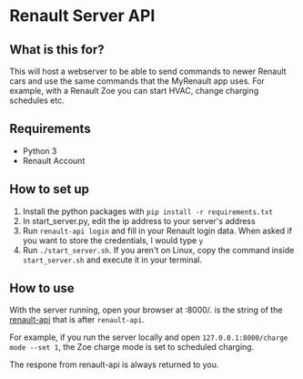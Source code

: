 # Renault Server API
## What is this for?
This will host a webserver to be able to send commands to newer Renault cars and use the same commands that the MyRenault app uses.
For example, with a Renault Zoe you can start HVAC, change charging schedules etc.

## Requirements
- Python 3
- Renault Account

## How to set up
1. Install the python packages with `pip install -r requirements.txt`
2. In start_server.py, edit the ip address to your server's address
3. Run `renault-api login` and fill in your Renault login data. When asked if you want to store the credentials, I would type `y`
4. Run `./start_server.sh`. If you aren't on Linux, copy the command inside `start_server.sh` and execute it in your terminal.

## How to use
With the server running, open your browser at <ip>:8000/<command>.
<command> is the string of the [renault-api](https://github.com/hacf-fr/renault-api) that is after `renault-api`.

For example, if you run the server locally and open `127.0.0.1:8000/charge mode --set 1`, the Zoe charge mode is set to scheduled charging.

The respone from renault-api is always returned to you.
